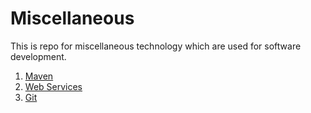 # Miscellaneous
This is repo for miscellaneous technology which are used for software development.

1. <a href="maven/maven.md">Maven</a>
2. <a href="web-service/services.md">Web Services</a>
3. <a href="git/git.md">Git</a>
